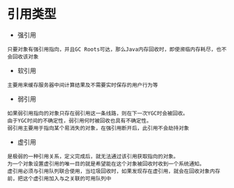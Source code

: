 # 引用类型
+ 强引用
```
只要对象有强引用指向，并且GC Roots可达，那么Java内存回收时，即使濒临内存耗尽，也不会回收该对象
```
+ 软引用
```
主要用来缓存服务器中间计算结果及不需要实时保存的用户行为等
```
+ 弱引用
```
如果弱引用指向的对象只存在弱引用这一条线路，则在下一次YGC时会被回收。
由于YGC时间的不确定性，弱引用何时被回收也具有不确定性。
弱引用主要用于指向某个易消失的对象，在强引用断开后，此引用不会劫持对象
```
+ 虚引用
```
是极弱的一种引用关系，定义完成后，就无法通过该引用获取指向的对象。
为一个对象设置虚引用的唯一目的就是希望能在这个对象被回收时收到一个系统通知。
虚引用必须与引用队列联合使用，当垃圾回收时，如果发现存在虚引用，就会在回收对象内存前，把这个虚引用加入与之关联的可用队列中
```
